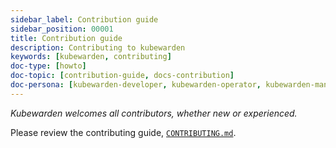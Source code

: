 ```yaml
---
sidebar_label: Contribution guide
sidebar_position: 00001
title: Contribution guide
description: Contributing to kubewarden
keywords: [kubewarden, contributing]
doc-type: [howto]
doc-topic: [contribution-guide, docs-contribution]
doc-persona: [kubewarden-developer, kubewarden-operator, kubewarden-manager]
---
```


<head>
  <link rel="canonical" href="https://docs.kubewarden.io/howtos/contribution-guide/contributing-guide"/>
</head>

_Kubewarden welcomes all contributors, whether new or experienced._

Please review the contributing guide,
[`CONTRIBUTING.md`](https://github.com/kubewarden/community/blob/main/CONTRIBUTING.md).
